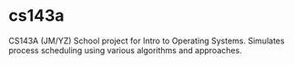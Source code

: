 cs143a
======

CS143A (JM/YZ)
School project for Intro to Operating Systems.
Simulates process scheduling using various algorithms and approaches.
